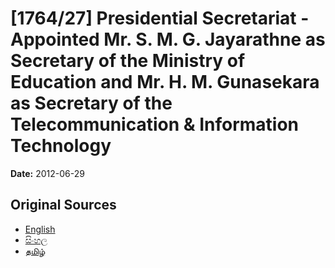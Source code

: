 # [1764/27] Presidential Secretariat - Appointed Mr. S. M. G. Jayarathne as Secretary of the Ministry of Education and Mr. H. M. Gunasekara as Secretary of the Telecommunication & Information Technology

**Date:** 2012-06-29

## Original Sources

- [English](https://documents.gov.lk/view/extra-gazettes/2012/6/1764-27_E.pdf)
- [සිංහල](https://documents.gov.lk/view/extra-gazettes/2012/6/1764-27_S.pdf)
- [தமிழ்](https://documents.gov.lk/view/extra-gazettes/2012/6/1764-27_T.pdf)
